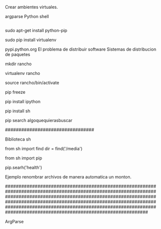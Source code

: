 Crear ambientes virtuales.

argparse
Python shell

##

sudo apt-get install python-pip

sudo pip install virtualenv

pypi.python.org
	El problema de distribuir software
	   Sistemas de distribucion de paquetes

mkdir rancho

virtualenv rancho

source rancho/bin/activate

pip freeze

pip install ipython

pip install sh

pip search algoquequierasbuscar


#################################

Biblioteca sh

from sh import find
dir = find('/media')

from sh import pip

pip.searh('health')


Ejemplo renombrar archivos de manera automatica un monton.


#############################################################################################################################################################################################################################################################################################################################################

ArgParse
